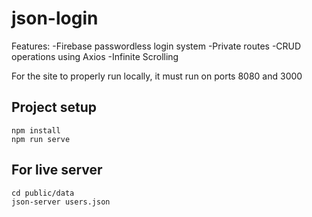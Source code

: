 # json-login

Features: 
  -Firebase passwordless login system
  -Private routes
  -CRUD operations using Axios
  -Infinite Scrolling
 



For the site to properly run locally, it must run on ports 8080 and 3000


## Project setup
```
npm install
npm run serve
```
## For live server
```
cd public/data
json-server users.json
```

